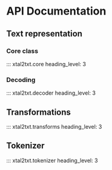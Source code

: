 # API Documentation 


## Text representation

### Core class 

::: xtal2txt.core 
    heading_level: 3


### Decoding 

::: xtal2txt.decoder 
    heading_level: 3

## Transformations

::: xtal2txt.transforms 
    heading_level: 3

## Tokenizer 

::: xtal2txt.tokenizer 
    heading_level: 3
